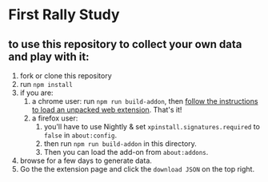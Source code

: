# First Rally Study

## to use this repository to collect your own data and play with it:

1. fork or clone this repository
2. run `npm install`
3. if you are:
   1. a chrome user: run `npm run build-addon`, then [follow the instructions to load an unpacked web extension](https://developer.chrome.com/docs/extensions/mv2/getstarted/). That's it!
   2. a firefox user: 
      1. you'll have to use Nightly & set `xpinstall.signatures.required` to `false` in `about:config`. 
      2. then run `npm run build-addon` in this directory.
      3. Then you can load the add-on from `about:addons`.
4. browse for a few days to generate data.
5. Go the the extension page and click the `download JSON` on the top right.

